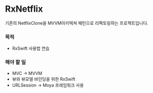 # RxNetflix

기존의 NetflixClone을 MVVM아키텍쳐 패턴으로 리팩토링하는 프로젝트입니다.

### 목적
- RxSwift 사용법 연습

### 해야 할 일
- MVC -> MVVM
- 뷰와 뷰모델 바인딩을 위한 RxSwift
- URLSession -> Moya 프레임워크 사용
